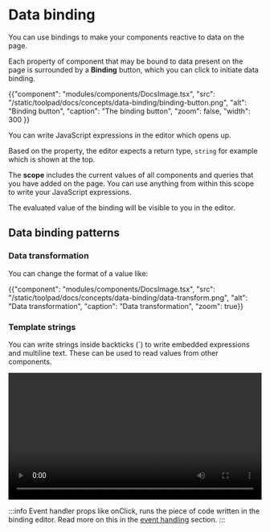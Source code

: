 # Data binding

<p class="description">You can use bindings to make your components reactive to data on the page.</p>

Each property of component that may be bound to data present on the page is surrounded by a **Binding** button, which you can click to initiate data binding.

{{"component": "modules/components/DocsImage.tsx", "src": "/static/toolpad/docs/concepts/data-binding/binding-button.png", "alt": "Binding button", "caption": "The binding button", "zoom": false, "width": 300 }}

You can write JavaScript expressions in the editor which opens up.

Based on the property, the editor expects a return type, `string` for example which is shown at the top.

The **scope** includes the current values of all components and queries that you have added on the page. You can use anything from within this scope to write your JavaScript expressions.

The evaluated value of the binding will be visible to you in the editor.

## Data binding patterns

### Data transformation

You can change the format of a value like:

{{"component": "modules/components/DocsImage.tsx", "src": "/static/toolpad/docs/concepts/data-binding/data-transform.png", "alt": "Data transformation", "caption": "Data transformation", "zoom": true}}

### Template strings

You can write strings inside backticks (`) to write embedded expressions and multiline text. These can be used to read values from other components.

<video controls width="100%" height="auto" style="contain" alt="button-onclick-js-expression">
  <source src="/static/toolpad/docs/components/button/button-usage.mp4" type="video/mp4">
  Your browser does not support the video tag.
</video>

:::info
Event handler props like onClick, runs the piece of code written in the binding editor. Read more on this in the [event handling](/toolpad/concepts/event-handling/) section.
:::
